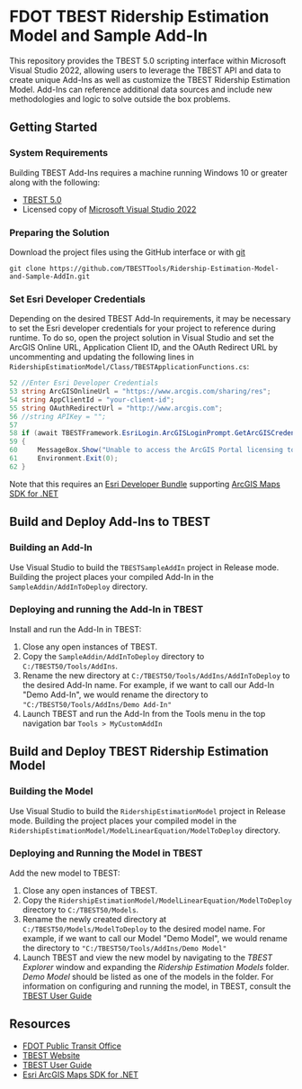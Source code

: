 # FDOT TBEST Ridership Estimation Model and Sample Add-In
This repository provides the TBEST 5.0 scripting interface within Microsoft Visual Studio 2022,
allowing users to leverage the TBEST API and data to create unique Add-Ins as well as customize
the TBEST Ridership Estimation Model. Add-Ins can reference additional data sources and include new 
methodologies and logic to solve outside the box problems. 

## Getting Started
### System Requirements
Building TBEST Add-Ins requires a machine running Windows 10 or greater along with the following:
- [TBEST 5.0](https://tbest.org/downloads/?dl_cat=15)
- Licensed copy of [Microsoft Visual Studio 2022](https://visualstudio.microsoft.com/vs/)

### Preparing the Solution
Download the project files using the GitHub interface or with [git](https://git-scm.com/downloads/win) 
```
git clone https://github.com/TBESTTools/Ridership-Estimation-Model-and-Sample-AddIn.git
```

### Set Esri Developer Credentials
Depending on the desired TBEST Add-In requirements, it may be necessary to set the Esri developer credentials for your
project to reference during runtime. To do so, open the project solution in Visual Studio and set the ArcGIS
Online URL, Application Client ID, and the OAuth Redirect URL by uncommenting and updating the following lines
in `RidershipEstimationModel/Class/TBESTApplicationFunctions.cs`:

```cs
52 //Enter Esri Developer Credentials
53 string ArcGISOnlineUrl = "https://www.arcgis.com/sharing/res";
54 string AppClientId = "your-client-id";
55 string OAuthRedirectUrl = "http://www.arcgis.com";
56 //string APIKey = "";
57 
58 if (await TBESTFramework.EsriLogin.ArcGISLoginPrompt.GetArcGISCredentials(Path.GetTempPath(), APIKey, AppClientId, OAuthRedirectUrl, ArcGISOnlineUrl, true) == false)
59 {
60     MessageBox.Show("Unable to access the ArcGIS Portal licensing to run TBEST. Please verify that your organization has access to the ArcGIS Basic, Standard or Advanced license level.", "TBEST", MessageBoxButton.OK, MessageBoxImage.Exclamation);
61     Environment.Exit(0);
62 }
```
Note that this requires an [Esri Developer Bundle](https://www.esri.com/en-us/arcgis/products/develop-with-arcgis/buy#arcgis_developer_bundle)
supporting [ArcGIS Maps SDK for .NET](https://developers.arcgis.com/net/)

## Build and Deploy Add-Ins to TBEST
### Building an Add-In
Use Visual Studio to build the `TBESTSampleAddIn` project in Release mode. Building the project
places your compiled Add-In in the `SampleAddin/AddInToDeploy` directory.

### Deploying and running the Add-In in TBEST
Install and run the Add-In in TBEST:
1. Close any open instances of TBEST.
2. Copy the `SampleAddin/AddInToDeploy` directory to `C:/TBEST50/Tools/AddIns`.
3. Rename the new directory at `C:/TBEST50/Tools/AddIns/AddInToDeploy` to the desired Add-In name.
For example, if we want to call our Add-In "Demo Add-In", we would rename the directory to
`"C:/TBEST50/Tools/AddIns/Demo Add-In"`
4. Launch TBEST and run the Add-In from the Tools menu in the top navigation bar `Tools > MyCustomAddIn`

## Build and Deploy TBEST Ridership Estimation Model
### Building the Model
Use Visual Studio to build the `RidershipEstimationModel`
project in Release mode. Building the project places your compiled model in the
`RidershipEstimationModel/ModelLinearEquation/ModelToDeploy` directory.

### Deploying and Running the Model in TBEST
Add the new model to TBEST:
1. Close any open instances of TBEST.
2. Copy the `RidershipEstimationModel/ModelLinearEquation/ModelToDeploy` directory to `C:/TBEST50/Models`.
3. Rename the newly created directory at `C:/TBEST50/Models/ModelToDeploy` to the desired model name.
For example, if we want to call our Model "Demo Model", we would rename the directory to
`"C:/TBEST50/Tools/AddIns/Demo Model"`
4. Launch TBEST and view the new model by navigating to the *TBEST Explorer* window and expanding the
*Ridership Estimation Models* folder. *Demo Model* should be listed as one of the models in the folder.
For information on configuring and running the model, in TBEST, consult the
[TBEST User Guide](https://tbest.org/wp-content/files/TBESTUserGuide_50.pdf)

## Resources
- [FDOT Public Transit Office](https://www.fdot.gov/fdottransit/transitofficehome)
- [TBEST Website](https://tbest.org)
- [TBEST User Guide](https://tbest.org/wp-content/files/TBESTUserGuide_50.pdf)
- [Esri ArcGIS Maps SDK for .NET](https://developers.arcgis.com/net/)

